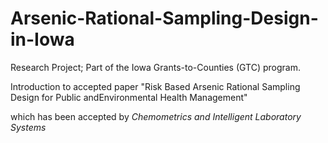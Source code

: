 # Arsenic-Rational-Sampling-Design-in-Iowa
Research Project;  Part of the Iowa Grants-to-Counties (GTC) program.

Introduction to accepted paper "Risk Based Arsenic Rational Sampling Design for Public andEnvironmental Health Management"

which has been accepted by *Chemometrics and Intelligent Laboratory Systems*
